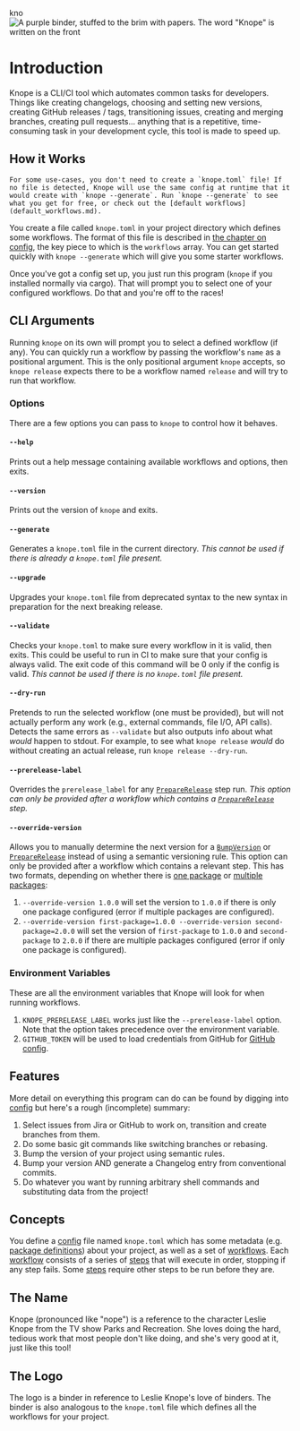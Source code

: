 kno![A purple binder, stuffed to the brim with papers. The word "Knope" is written on the front](favicon.png)

# Introduction

Knope is a CLI/CI tool which automates common tasks for developers. Things like creating changelogs, choosing and setting new versions, creating GitHub releases / tags, transitioning issues, creating and merging branches, creating pull requests... anything that is a repetitive, time-consuming task in your development cycle, this tool is made to speed up.

## How it Works

```admonish info
For some use-cases, you don't need to create a `knope.toml` file! If no file is detected, Knope will use the same config at runtime that it would create with `knope --generate`. Run `knope --generate` to see what you get for free, or check out the [default workflows](default_workflows.md).
```

You create a file called `knope.toml` in your project directory which defines some workflows. The format of this file is described in [the chapter on config][config], the key piece to which is the `workflows` array. You can get started quickly with `knope --generate` which will give you some starter workflows.

Once you've got a config set up, you just run this program (`knope` if you installed normally via cargo). That will prompt you to select one of your configured workflows. Do that and you're off to the races!

## CLI Arguments

Running `knope` on its own will prompt you to select a defined workflow (if any). You can quickly run a workflow by passing the workflow's `name` as a positional argument. This is the only positional argument `knope` accepts, so `knope release` expects there to be a workflow named `release` and will try to run that workflow.

### Options

There are a few options you can pass to `knope` to control how it behaves.

#### `--help`

Prints out a help message containing available workflows and options, then exits.

#### `--version`

Prints out the version of `knope` and exits.

#### `--generate`

Generates a `knope.toml` file in the current directory. _This cannot be used if there is already a `knope.toml` file present._

#### `--upgrade`

Upgrades your `knope.toml` file from deprecated syntax to the new syntax in preparation for the next breaking release.

#### `--validate`

Checks your `knope.toml` to make sure every workflow in it is valid, then exits. This could be useful to run in CI to make sure that your config is always valid. The exit code of this command will be 0 only if the config is valid. _This cannot be used if there is no `knope.toml` file present._


#### `--dry-run`

Pretends to run the selected workflow (one must be provided), but will not actually perform any work (e.g., external commands, file I/O, API calls). Detects the same errors as `--validate` but also outputs info about what _would_ happen to stdout. For example, to see what `knope release` _would_ do without creating an actual release, run `knope release --dry-run`.

#### `--prerelease-label`

Overrides the `prerelease_label` for any [`PrepareRelease`] step run. _This option can only be provided after a workflow which contains a [`PrepareRelease`] step._

#### `--override-version`

Allows you to manually determine the next version for a [`BumpVersion`] or [`PrepareRelease`] instead of using a semantic versioning rule. This option can only be provided after a workflow which contains a relevant step. This has two formats, depending on whether there is [one package](config/packages.md#a-single-package-with-a-single-versioned-file) or [multiple packages](config/packages.md#multiple-packages):
   1. `--override-version 1.0.0` will set the version to `1.0.0` if there is only one package configured (error if multiple packages are configured).
   2. `--override-version first-package=1.0.0 --override-version second-package=2.0.0` will set the version of `first-package` to `1.0.0` and `second-package` to `2.0.0` if there are multiple packages configured (error if only one package is configured).

### Environment Variables

These are all the environment variables that Knope will look for when running workflows.

1. `KNOPE_PRERELEASE_LABEL` works just like the `--prerelease-label` option. Note that the option takes precedence over the environment variable.
2. `GITHUB_TOKEN` will be used to load credentials from GitHub for [GitHub config].

## Features

More detail on everything this program can do can be found by digging into [config] but here's a rough (incomplete) summary:

1. Select issues from Jira or GitHub to work on, transition and create branches from them.
2. Do some basic git commands like switching branches or rebasing.
3. Bump the version of your project using semantic rules.
4. Bump your version AND generate a Changelog entry from conventional commits.
5. Do whatever you want by running arbitrary shell commands and substituting data from the project!

## Concepts

You define a [config] file named `knope.toml` which has some metadata (e.g. [package definitions]) about your project, as well as a set of [workflows][workflow]. Each [workflow] consists of a series of [steps][step] that will execute in order, stopping if any step fails. Some [steps][step] require other steps to be run before they are.

## The Name

Knope (pronounced like "nope") is a reference to the character Leslie Knope from the TV show Parks and Recreation. She loves doing the hard, tedious work that most people don't like doing, and she's very good at it, just like this tool!

## The Logo

The logo is a binder in reference to Leslie Knope's love of binders. The binder is also analogous to the `knope.toml` file which defines all the workflows for your project.

[config]: config/config.md
[package definitions]: config/packages.md
[workflow]: config/workflow.md
[step]: config/step/step.md
[`preparerelease`]: config/step/PrepareRelease.md
[`bumpversion`]: config/step/BumpVersion.md
[github config]: config/github.md
